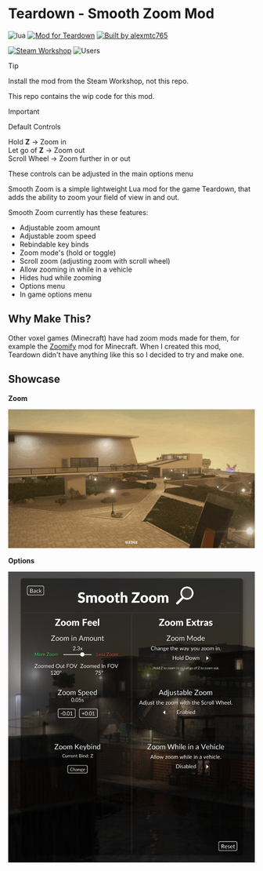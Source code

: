 # Teardown - Smooth Zoom Mod

![lua](https://img.shields.io/badge/lua-5.1-darkblue)
[![Mod for Teardown](https://img.shields.io/badge/Mod_for-Teardown-orange)](https://teardowngame.com)
[![Built by alexmtc765](https://img.shields.io/badge/Built_by-alexmtc765-red)](https://github.com/alexmtc765)

[![Steam Workshop](https://img.shields.io/badge/Steam_Workshop-blue)](https://steamcommunity.com/sharedfiles/filedetails/?id=2596322347)
![Users](https://img.shields.io/badge/Subscribers-5000+-green)

> [!TIP]
> Install the mod from the Steam Workshop, not this repo.
> 
> This repo contains the wip code for this mod.

> [!IMPORTANT]
> Default Controls
>
> Hold **Z** -> Zoom in <br>
> Let go of **Z** -> Zoom out <br>
> Scroll Wheel -> Zoom further in or out
>
> These controls can be adjusted in the main options menu


Smooth Zoom is a simple lightweight Lua mod for the game Teardown, that adds the ability to zoom your field of view in and out.

Smooth Zoom currently has these features:

- Adjustable zoom amount
- Adjustable zoom speed
- Rebindable key binds
- Zoom mode's (hold or toggle)
- Scroll zoom (adjusting zoom with scroll wheel)
- Allow zooming in while in a vehicle
- Hides hud while zooming
- Options menu
- In game options menu

## Why Make This?

Other voxel games (Minecraft) have had zoom mods made for them, for example the [Zoomify](https://modrinth.com/mod/zoomify) mod for Minecraft. When I created this mod, Teardown didn't have anything like this so I decided to try and make one.

## Showcase
**Zoom**

![Zoom](images/Zoom.gif)

**Options**

<img src="images/Options Menu.png" alt="Options Menu" width="512">
